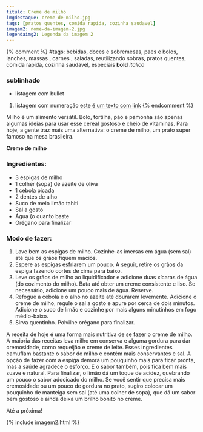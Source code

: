 ```yaml
---
titulo: Creme de milho
imgdestaque: creme-de-milho.jpg
tags: [pratos quentes, comida rapida, cozinha saudavel]
imagem2: nome-da-imagem-2.jpg
legendaimg2: Legenda da imagem 2
---
```

{% comment %}
#tags: bebidas, doces e sobremesas, paes e bolos, lanches, massas , carnes , saladas, reutilizando sobras, pratos quentes, comida rapida, cozinha saudavel, especiais
**bold**
*italico*
### sublinhado
* listagem com bullet
1. listagem com numeração
[este é um texto com link](https://www.enderecodolink.com)
{% endcomment %}

Milho é um alimento versátil. Bolo, tortilha, pão e pamonha são apenas algumas ideias para usar esse cereal gostoso e cheio de vitaminas. Para hoje, a gente traz mais uma alternativa: o creme de milho, um prato super famoso na mesa brasileira. 

**Creme de milho**

### Ingredientes: 

* 3 espigas de milho
* 1 colher (sopa) de azeite de oliva
* 1 cebola picada
* 2 dentes de alho
* Suco de meio limão tahiti 
* Sal a gosto
* Água (o quanto baste
* Orégano para finalizar

### Modo de fazer:

1. Lave bem as espigas de milho. Cozinhe-as imersas em água (sem sal) até que os grãos fiquem macios. 
2. Espere as espigas esfriarem um pouco. A seguir, retire os grãos da espiga fazendo cortes de cima para baixo.  
3. Leve os grãos de milho ao liquidificador e adicione duas xícaras de água (do cozimento do milho). Bata até obter um creme consistente e liso. Se necessário, adicione um pouco mais de água. Reserve. 
4. Refogue a cebola e o alho no azeite até dourarem levemente. Adicione o creme de milho, regule o sal a gosto e apure por cerca de dois minutos. Adicione o suco de limão e cozinhe por mais alguns minutinhos em fogo médio-baixo.
5. Sirva quentinho. Polvilhe orégano para finalizar. 

A receita de hoje é uma forma mais nutritiva de se fazer o creme de milho. A maioria das receitas leva milho em conserva e alguma gordura para dar cremosidade, como requeijão e creme de leite. Esses ingredientes camuflam bastante o sabor do milho e contêm mais conservantes e sal. A opção de fazer com a espiga demora um pouquinho mais para ficar pronta, mas a saúde agradece o esforço. E o sabor também, pois fica bem mais suave e natural. Para finalizar, o limão dá um toque de acidez, quebrando um pouco o sabor adocicado do milho. Se você sentir que precisa mais cremosidade ou um pouco de gordura no prato, sugiro colocar um pouquinho de manteiga sem sal (até uma colher de sopa), que dá um sabor bem gostoso e ainda deixa um brilho bonito no creme. 

Até a próxima!




{% include imagem2.html %}
